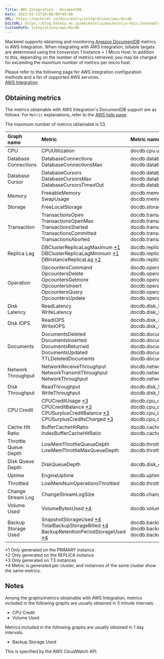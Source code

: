 ```yaml
---
Title: AWS Integration - DocumentDB
Date: 2022-03-31T10:00:00+09:00
URL: https://mackerel.io/docs/entry/integrations/aws/docdb
EditURL: https://blog.hatena.ne.jp/mackerelio/mackerelio-docs.hatenablog.mackerel.io/atom/entry/13574176438084381444
CustomPath: integrations/aws/docdb
---
```


Mackerel supports obtaining and monitoring <a href="https://aws.amazon.com/documentdb/" target="_blank">Amazon DocumentDB</a> metrics in AWS Integration. When integrating with AWS Integration, billable targets are determined using the conversion 1 Instance = 1 Micro Host. In addition to this, depending on the number of metrics retrieved, you may be charged for exceeding the maximum number of metrics per micro host.

Please refer to the following page for AWS Integration configuration methods and a list of supported AWS services.<br>
<a href="https://mackerel.io/docs/entry/integrations/aws">AWS Integration</a>

## Obtaining metrics
The metrics obtainable with AWS Integration's DocumentDB support are as follows. For `Metric` explanations, refer to the <a href="https://docs.aws.amazon.com/connect/latest/adminguide/monitoring-cloudwatch.html" target="_blank">AWS help page</a>.

The maximum number of metrics obtainable is 53.

|Graph name|Metric|Metric name in Mackerel|Unit|Statistics|
|:--|:--|:--|:--|:--|
|CPU|CPUUtilization|docdb.cpu.used|percentage|Average|
|Database Connections|DatabaseConnections<br>DatabaseConnectionsMax|docdb.database_connections.used<br>docdb.database_connections.max|integer|Sum|
|Database Cursor|DatabaseCursors<br>DatabaseCursorsMax<br>DatabaseCursorsTimedOut|docdb.database_cursor.used<br>docdb.database_cursor.max<br>docdb.database_cursor.timeout|integer|Sum|
|Memory|FreeableMemory<br>SwapUsage|docdb.memory.free<br>docdb.memory.swap|bytes|Average|
|Storage|FreeLocalStorage|docdb.storage.free|bytes|Average|
|Transaction|TransactionsOpen<br>TransactionsOpenMax<br>TransactionsStarted<br>TransactionsCommitted<br>TransactionsAborted|docdb.transaction.open<br>docdb.transaction.open_max<br>docdb.transaction.started<br>docdb.transaction.committed<br>docdb.transaction.aborted|integer|Sum|
|Replica Lag|DBClusterReplicaLagMaximum [*1](#docdb-primary)<br>DBClusterReplicaLagMinimum [*1](#docdb-primary)<br>DBInstanceReplicaLag [*2](#docdb-replica)|docdb.replica_lag.max<br>docdb.replica_lag.min<br>docdb.replica_lag.lag|float|Average|
|Operation|OpcountersCommand<br>OpcountersDelete<br>OpcountersGetmore<br>OpcountersInsert<br>OpcountersQuery<br>OpcountersUpdate|docdb.operation.command<br>docdb.operation.delete<br>docdb.operation.getmore<br>docdb.operation.insert<br>docdb.operation.query<br>docdb.operation.update|integer|Sum|
|Disk Latency|ReadLatency<br>WriteLatency|docdb.disk_latency.read<br>docdb.disk_latency.write|float|Average|
|Disk IOPS|ReadIOPS<br>WriteIOPS|docdb.disk_iops.read<br>docdb.disk_iops.write|iops|Average|
|Documents|DocumentsDeleted<br>DocumentsInserted<br>DocumentsReturned<br>DocumentsUpdated<br>TTLDeletedDocuments|docdb.documents.deleted<br>docdb.documents.inserted<br>docdb.documents.returned<br>docdb.documents.updated<br>docdb.documents.ttl_deleted|integer|Sum|
|Network Throughput|NetworkReceiveThroughput<br>NetworkTransmitThroughput<br>NetworkThroughput|docdb.network_throughput.receive<br>docdb.network_throughput.transmit<br>docdb.network_throughput.all|integer|Average|
|Disk Throughput|ReadThroughput<br>WriteThroughput|docdb.disk_throughput.read<br>docdb.disk_throughput.write|bytes|Average|
|CPU Credit|CPUCreditUsage [*3](#docdb-t3)<br>CPUCreditBalance [*3](#docdb-t3)<br>CPUSurplusCreditBalance [*3](#docdb-t3)<br>CPUSurplusCreditsCharged [*3](#docdb-t3)|docdb.cpu_credit.usage<br>docdb.cpu_credit.balance<br>docdb.cpu_credit.surplus<br>docdb.cpu_credit.charged|float|Average|
|Cache Hit Ratio|BufferCacheHitRatio<br>IndexBufferCacheHitRatio|docdb.cache_hit_ratio.buffer<br>docdb.cache_hit_ratio.index|percentage|Average|
|Throttle Queue Depth|LowMemThrottleQueueDepth<br>LowMemThrottleMaxQueueDepth|docdb.throttle_queue_depth.low_mem<br>docdb.throttle_queue_depth.low_mem_max|integer|Sum|
|Disk Queue Depth|DiskQueueDepth|docdb.disk_queue_depth.disk|integer|Sum|
|Uptime|EngineUptime|docdb.uptime.engine|integer|Sum|
|Throttled|LowMemNumOperationsThrottled|docdb.throttled.low_mem|integer|Sum|
|Change Stream Log|ChangeStreamLogSize|docdb.change_stream_log.size|integer|Sum|
|Volume Used|VolumeBytesUsed [*4](#docdb-cluster)|docdb.volume_used.bytes|bytes|Sum|
|Backup Storage Used|SnapshotStorageUsed [*4](#docdb-cluster)<br>TotalBackupStorageBilled [*4](#docdb-cluster)<br>BackupRetentionPeriodStorageUsed [*4](#docdb-cluster)|docdb.backup_storage_used.snapshot<br>docdb.backup_storage_used.total_billed<br>docdb.backup_storage_used.retention_period|bytes|Sum|

<div id="docdb-primary">*1 Only generated on the PRIMARY instance</div>
<div id="docdb-replica">*2 Only generated on the REPLICA instance</div>
<div id="docdb-t3">*3 Only generated on T3 instances</div>
<div id="docdb-cluster">*4 Metric is generated per cluster, and instances of the same cluster show the same metrics.</div>

<h2 id="notes">Notes</h2>

Among the graphs/metrics obtainable with AWS Integration, metrics included in the following graphs are usually obtained in 5 minute intervals.

* CPU Credit
* Volume Used

Metrics included in the following graphs are usually obtained in 1 day intervals.

* Backup Storage Used

This is specified by the AWS CloudWatch API.
